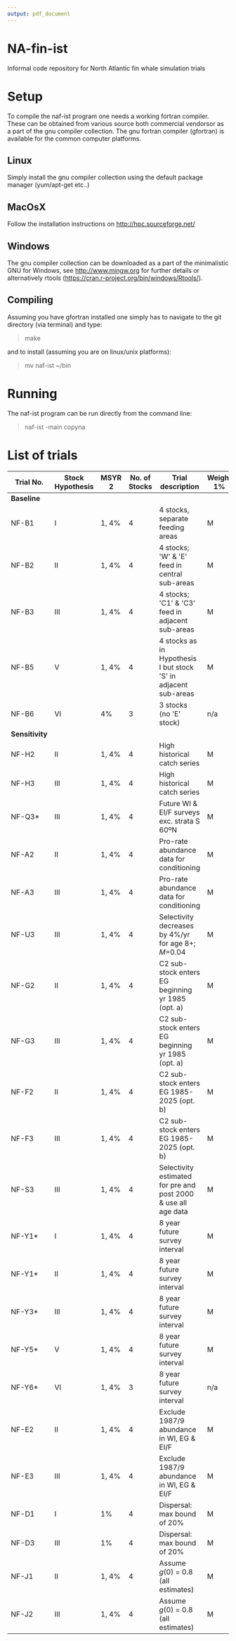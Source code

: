 ```yaml
---
output: pdf_document
---
```

# NA-fin-ist
Informal code repository for North Atlantic fin whale simulation trials

# Setup 

To compile the naf-ist program one needs a working fortran compiler. These can be obtained from various source both commercial vendorsor as a part of the gnu compiler collection. The gnu fortran compiler (gfortran) is available for the common computer 
platforms. 

## Linux

Simply install the gnu compiler collection using the default package manager (yum/apt-get etc..)

## MacOsX

Follow the installation instructions on http://hpc.sourceforge.net/

## Windows

The gnu compiler collection can be downloaded as a part of the minimalistic GNU for Windows, see http://www.mingw.org for further details or alternatively rtools (https://cran.r-project.org/bin/windows/Rtools/).

## Compiling

Assuming you have gfortran installed one simply has to navigate to the git directory (via terminal) and type:

> make

and to install (assuming you are on linux/unix platforms):

> mv naf-ist ~/bin

# Running 

The naf-ist program can be run directly from the command line:

> naf-ist -main copyna 


# List of trials


| Trial No.    | Stock Hypothesis | MSYR 2 | No. of Stocks | Trial description                | Weight 1% | Weight 4% |
| ------------ | ---------------- | ------ | ------------- | -------------------------------- | --------- | --------- |
| **Baseline** |                  |        |               |                                  |           |           |
| NF-B1        | I                | 1, 4%  | 4             | 4 stocks, separate feeding areas |     M     |      H    |
| NF-B2        | II               | 1, 4%  | 4             | 4 stocks;  'W' & 'E' feed in central sub-areas | M | H |
| NF-B3 | III | 1, 4% | 4 | 4 stocks; 'C1' & 'C3' feed in adjacent sub-areas | M | H |
| NF-B5 | V | 1, 4% | 4 | 4 stocks as in Hypothesis I but stock 'S' in adjacent sub-areas | M | H |
| NF-B6 | VI | 4% | 3 | 3 stocks  (no 'E' stock) | n/a | H |
| **Sensitivity** |
| NF-H2 | II | 1, 4% | 4 | High historical catch series | M | M |
| NF-H3 | III | 1, 4% | 4 | High historical catch series | M | M |
| NF-Q3\* | III | 1, 4% | 4 | Future WI & EI/F surveys exc. strata S 60ºN | M | M |
| NF-A2 | II | 1, 4% | 4 | Pro-rate abundance data for conditioning | M | M |
| NF-A3 | III | 1, 4% | 4 | Pro-rate abundance data for conditioning | M | M |
| NF-U3 | III | 1, 4% | 4 | Selectivity decreases by 4%/yr for age 8+; _M_=0.04 | M | M |
| NF-G2 | II | 1, 4% | 4 | C2 sub-stock enters EG beginning yr 1985 (opt. a) | M | M |
| NF-G3 | III | 1, 4% | 4 | C2 sub-stock enters EG beginning yr 1985 (opt. a) | M | M |
| NF-F2 | II | 1, 4% | 4 | C2 sub-stock enters EG 1985-2025 (opt. b) | M | M |
| NF-F3 | III | 1, 4% | 4 | C2 sub-stock enters EG 1985-2025 (opt. b) | M | M |
| NF-S3 | III | 1, 4% | 4 | Selectivity estimated for pre and post 2000 & use all age data | M | M |
| NF-Y1\* | I | 1, 4% | 4 | 8 year future survey interval | M | H |
| NF-Y1\* | II | 1, 4% | 4 | 8 year future survey interval | M | H |
| NF-Y3\* | III | 1, 4% | 4 | 8 year future survey interval | M | H |
| NF-Y5\* | V | 1, 4% | 4 | 8 year future survey interval | M | H |
| NF-Y6\* | VI | 1, 4% | 3 | 8 year future survey interval | n/a | H |
| NF-E2 | II | 1, 4% | 4 | Exclude 1987/9 abundance in WI, EG & EI/F | M | M |
| NF-E3 | III | 1, 4% | 4 | Exclude 1987/9 abundance in WI, EG & EI/F | M | M |
| NF-D1 | I | 1% | 4 | Dispersal: max bound of 20% | M |   |
| NF-D3 | III | 1% | 4 | Dispersal: max bound of 20% | M |   |
| NF-J1 | II | 1, 4% | 4 | Assume _g_(0) = 0.8 (all estimates) | M | H |
| NF-J2 | III | 1, 4% | 4 | Assume _g_(0) = 0.8 (all estimates) | M | H |


